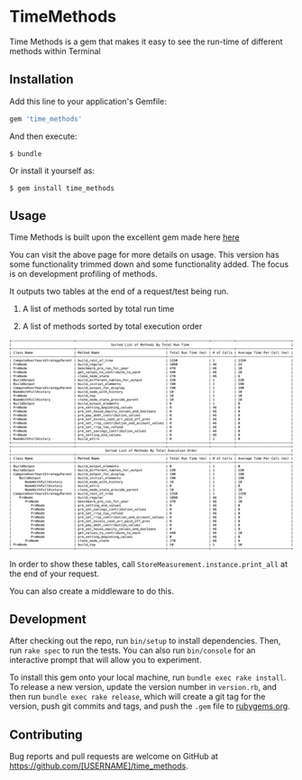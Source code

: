 # TimeMethods

Time Methods is a gem that makes it easy to see the run-time of different methods within Terminal



## Installation

Add this line to your application's Gemfile:

```ruby
gem 'time_methods'
```

And then execute:

    $ bundle

Or install it yourself as:

    $ gem install time_methods

## Usage


Time Methods is built upon the excellent gem made here [here](https://github.com/Riskified/timeasure)

You can visit the above page for more details on usage. This version has some functionality trimmed down
and some functionality added. The focus is on development profiling of methods.

It outputs two tables at the end of a request/test being run. 

1) A list of methods sorted by total run time

2) A list of methods sorted by total execution order

![Table image 1](img_1.png)

In order to show these tables, call 
```StoreMeasurement.instance.print_all```
at the end of your request.

You can also create a middleware to do this.

## Development

After checking out the repo, run `bin/setup` to install dependencies. Then, run `rake spec` to run the tests. You can also run `bin/console` for an interactive prompt that will allow you to experiment.

To install this gem onto your local machine, run `bundle exec rake install`. To release a new version, update the version number in `version.rb`, and then run `bundle exec rake release`, which will create a git tag for the version, push git commits and tags, and push the `.gem` file to [rubygems.org](https://rubygems.org).

## Contributing

Bug reports and pull requests are welcome on GitHub at https://github.com/[USERNAME]/time_methods.
